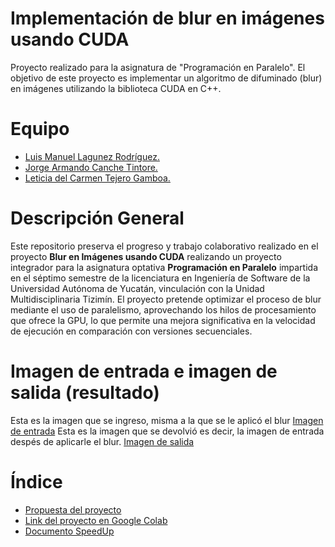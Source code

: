 #  Implementación de blur en imágenes usando CUDA
Proyecto realizado para la asignatura de "Programación en Paralelo". El objetivo de este proyecto es implementar un algoritmo de difuminado (blur) en imágenes utilizando la biblioteca CUDA en C++.

# Equipo
* [Luis Manuel Lagunez Rodríguez.](https://github.com/LuisLagunez)
* [Jorge Armando Canche Tintore.](https://github.com/ArmandoCanche)
* [Leticia del Carmen Tejero Gamboa.](https://github.com/LeticiaTejeroGamboa2401)

# Descripción General
Este repositorio preserva el progreso y trabajo colaborativo realizado en el proyecto **Blur en Imágenes usando CUDA** realizando un proyecto integrador para la asignatura optativa **Programación en Paralelo** impartida en el séptimo semestre de la licenciatura en Ingeniería de Software de la Universidad Autónoma de Yucatán, vinculación con la Unidad Multidisciplinaria Tizimín. El proyecto pretende optimizar el proceso de blur mediante el uso de paralelismo, aprovechando los hilos de procesamiento que ofrece la GPU, lo que permite una mejora significativa en la velocidad de ejecución en comparación con versiones secuenciales.

# Imagen de entrada e imagen de salida (resultado)
Esta es la imagen que se ingreso, misma a la que se le aplicó el blur
[Imagen de entrada](lenna.jpg)
Esta es la imagen que se devolvió es decir, la imagen de entrada despés de aplicarle el blur.
[Imagen de salida](blurred_image_cuda.jpg)


# Índice
* [Propuesta del proyecto](Propuesta_Proyecto_PP.pdf)
* [Link del proyecto en Google Colab](https://colab.research.google.com/drive/1RDja2K-to6apKmBiHaswSrCkpTRf2X4y?usp=sharing)
* [Documento SpeedUp](SpeedUp.pdf)
